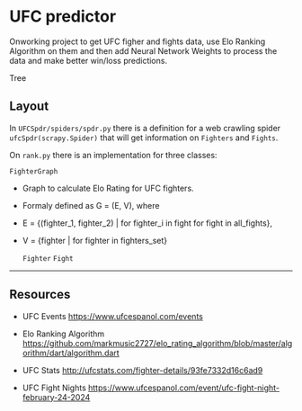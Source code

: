 # UFC predictor

Onworking project to get UFC figher and fights data, use Elo Ranking Algorithm on them and then add Neural Network Weights to process the data and make better win/loss predictions.


Tree

## Layout

In `UFCSpdr/spiders/spdr.py` there is a definition for a web crawling spider `ufcSpdr(scrapy.Spider)` that will get information on `Fighters` and `Fights`.

On `rank.py` there is an implementation for three classes:

`FighterGraph` 
  - Graph to calculate Elo Rating for UFC fighters. 
- Formaly defined as G = (E, V), where
- E = {(fighter_1, fighter_2) | for fighter_i in fight for fight in all_fights},
- V = {fighter | for fighter in fighters_set}
  
  `Fighter`
  `Fight`

---

## Resources

- UFC Events
  https://www.ufcespanol.com/events

- Elo Ranking Algorithm
  https://github.com/markmusic2727/elo_rating_algorithm/blob/master/algorithm/dart/algorithm.dart

- UFC Stats
  http://ufcstats.com/fighter-details/93fe7332d16c6ad9

- UFC Fight Nights
  https://www.ufcespanol.com/event/ufc-fight-night-february-24-2024
